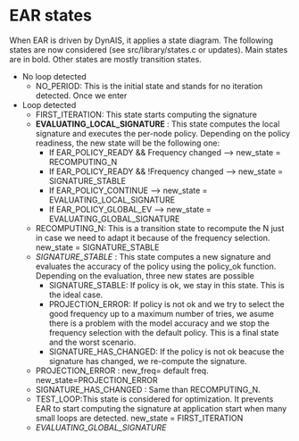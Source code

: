 # EAR states

When EAR is driven by DynAIS, it applies a state diagram. The following states are now considered (see src/library/states.c or updates). Main states are in bold. Other states are mostly transition states. 

* No loop detected
	* NO_PERIOD: This is the initial state and stands for no iteration detected. Once we enter 				
* Loop detected
	* FIRST_ITERATION: This state starts computing the signature			
	* **EVALUATING_LOCAL_SIGNATURE** : This state computes the local signature and executes the per-node policy. Depending on the policy readiness, the new state will be the following one:
		* If EAR_POLICY_READY && Frequency changed --> new_state = RECOMPUTING_N
		* If EAR_POLICY_READY && !Frequency changed --> new_state = SIGNATURE_STABLE
		* If EAR_POLICY_CONTINUE --> new_state = EVALUATING_LOCAL_SIGNATURE
		* If EAR_POLICY_GLOBAL_EV --> new_state = EVALUATING_GLOBAL_SIGNATURE	
	* RECOMPUTING_N: This is a transition state to recompute the N just in case we need to adapt it because of the frequency selection. new_state = SIGNATURE_STABLE
	* *SIGNATURE_STABLE* : This state computes a new signature and evaluates the accuracy of the policy using the policy_ok function. Depending on the evaluation, three new states are possible
		* SIGNATURE_STABLE: If policy is ok, we stay in this state. This is the ideal case.
		* PROJECTION_ERROR: If policy is not ok and we try to select the good frequency up to a maximum number of tries, we asume there is a problem with the model accuracy and we stop the frequency selection with the default policy. This is a final state and the worst scenario.
		* SIGNATURE_HAS_CHANGED: If the policy is not ok beacuse the signature has changed, we re-compute the signature.		
	* PROJECTION_ERROR : new_freq= default freq. new_state=PROJECTION_ERROR
	* SIGNATURE_HAS_CHANGED	: Same than RECOMPUTING_N.
	* TEST_LOOP:This state is considered for optimization. It prevents EAR to start computing the signature at application start when many small loops are detected. new_state = FIRST_ITERATION		
	* *EVALUATING_GLOBAL_SIGNATURE* 	

